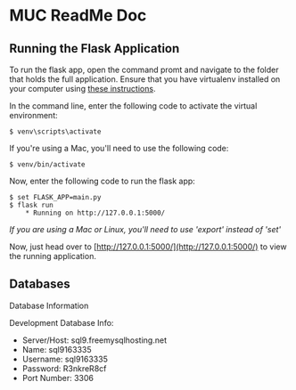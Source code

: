 # MUC ReadMe Doc


## Running the Flask Application

To run the flask app, open the command promt and navigate to the folder that holds the full application. Ensure that you have virtualenv installed on your computer using [these instructions](http://flask.pocoo.org/docs/0.11/installation/#installation).

In the command line, enter the following code to activate the virtual environment:

    $ venv\scripts\activate

If you're using a Mac, you'll need to use the following code:

    $ venv/bin/activate

Now, enter the following code to run the flask app:


    $ set FLASK_APP=main.py
    $ flask run
        * Running on http://127.0.0.1:5000/

*If you are using a Mac or Linux, you'll need to use 'export' instead of 'set'*

Now, just head over to [http://127.0.0.1:5000/](http://127.0.0.1:5000/) to view the running application.

## Databases

Database Information

Development Database Info:
* Server/Host: sql9.freemysqlhosting.net
* Name: sql9163335
* Username: sql9163335
* Password: R3nkreR8cf
* Port Number: 3306